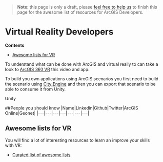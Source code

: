 > **Note**: this page is only a draft, please [feel free to help us](https://github.com/hhkaos/awesome-arcgis#contributions) to finish this page for the awesome list of resources for ArcGIS Developers.

# Virtual Reality Developers
<!-- START doctoc generated TOC please keep comment here to allow auto update -->
<!-- DON'T EDIT THIS SECTION, INSTEAD RE-RUN doctoc TO UPDATE -->
**Contents**

- [Awesome lists for VR](#awesome-lists-for-vr)

<!-- END doctoc generated TOC please keep comment here to allow auto update -->

To understand what can be done with ArcGIS and virtual really to can take a look
to [ArcGIS 360 VR](https://marketplace.arcgis.com/listing.html?id=58094e8cf92644d28d5cb4a4fda3602e) this video and app.


To build you own applications using ArcGIS scenarios you first need to build the
scenario using [City Engine](../arcgis/products/city-engine) and then you can export that scenario to be able to
consume it from Unity.


Unity

##People you should know
|Name|Linkedin|Github|Twitter|ArcGIS Online|Geonet|
|---|---|---|---|---|---|---|

## Awesome lists for VR
You will find a lot of interesting resources to learn an improve your skills
with VR:
* [Curated list of awesome lists](https://github.com/sindresorhus/awesome)
